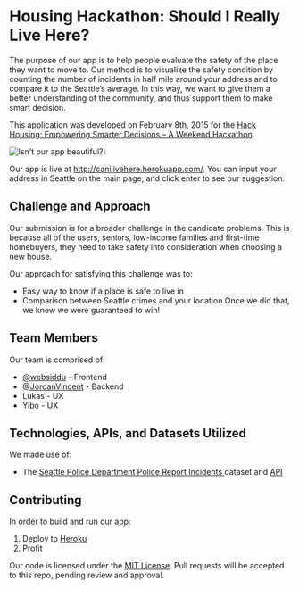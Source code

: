 # Housing Hackathon: Should I Really Live Here?

The purpose of our app is to help people evaluate the safety of the place they want to move to. Our method is to visualize the safety condition by counting the number of incidents in half mile around your address and to compare it to the Seattle’s average. In this way, we want to give them a better understanding of the community, and thus support them to make smart decision.

This application was developed on February 8th, 2015 for the [Hack Housing: Empowering Smarter Decisions – A Weekend Hackathon](https://www.eventbrite.com/e/hack-housing-empowering-smarter-decisions-a-weekend-hackathon-registration-15310832111).

![Isn't our app beautiful?!](http://i.imgur.com/ShtrYmu.png)

Our app is live at http://canilivehere.herokuapp.com/. You can input your address in Seattle on the main page, and click enter to see our suggestion.

## Challenge and Approach

Our submission is for a broader challenge in the candidate problems. This is because all of the users, seniors, low-income families and first-time homebuyers, they need to take safety into consideration when choosing a new house.

Our approach for satisfying this challenge was to:
- Easy way to know if a place is safe to live in
- Comparison between Seattle crimes and your location
Once we did that, we knew we were guaranteed to win!

## Team Members

Our team is comprised of:

- [@websiddu](http://github.com/websiddu) - Frontend
- [@JordanVincent](http://github.com/JordanVincent) - Backend
- Lukas - UX
- Yibo - UX

## Technologies, APIs, and Datasets Utilized

We made use of:

- The [Seattle Police Department Police Report Incidents ](https://data.seattle.gov/Public-Safety/Seattle-Police-Department-Police-Report-Incident/7ais-f98f) dataset and [API](http://dev.socrata.com/foundry/#/data.seattle.gov/7ais-f98f)

## Contributing

In order to build and run our app:

1. Deploy to [Heroku](http://heroku.com)
2. Profit

Our code is licensed under the [MIT License](LICENSE.md). Pull requests will be accepted to this repo, pending review and approval.
